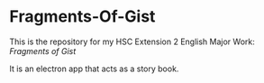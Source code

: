# Fragments-Of-Gist

This is the repository for my HSC Extension 2 English Major Work: *Fragments of Gist*

It is an electron app that acts as a story book.
